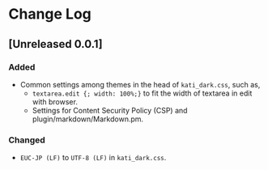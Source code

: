 # Change Log

<!-- markdownlint-disable MD024 no-duplicate-heading -->
<!-- ## [Unreleased 0.0.1] -->

## [Unreleased 0.0.1]

### Added

- Common settings among themes in the head of `kati_dark.css`, such as,
  - `textarea.edit {; width: 100%;}` to fit the width of textarea in edit with browser.
  - Settings for Content Security Policy (CSP) and plugin/markdown/Markdown.pm.

### Changed

- `EUC-JP (LF)` to `UTF-8 (LF)` in `kati_dark.css`.

<!--
## Template
### Added
### Changed
### Deprecated
### Removed
### Fixed
### Security
-->
